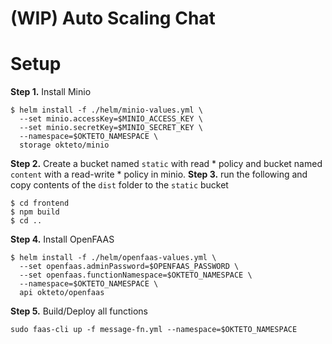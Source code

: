 # (WIP) Auto Scaling Chat

# Setup

**Step 1.** Install Minio

```
$ helm install -f ./helm/minio-values.yml \
  --set minio.accessKey=$MINIO_ACCESS_KEY \
  --set minio.secretKey=$MINIO_SECRET_KEY \
  --namespace=$OKTETO_NAMESPACE \
  storage okteto/minio
```

**Step 2.** Create a bucket named `static` with read * policy and bucket named `content` with a read-write * policy in minio.
**Step 3.** run the following and copy contents of the `dist` folder to the `static` bucket

```
$ cd frontend
$ npm build
$ cd ..
```

**Step 4.** Install OpenFAAS

```
$ helm install -f ./helm/openfaas-values.yml \
  --set openfaas.adminPassword=$OPENFAAS_PASSWORD \
  --set openfaas.functionNamespace=$OKTETO_NAMESPACE \
  --namespace=$OKTETO_NAMESPACE \
  api okteto/openfaas
```

**Step 5.** Build/Deploy all functions

```sudo faas-cli up -f message-fn.yml --namespace=$OKTETO_NAMESPACE```